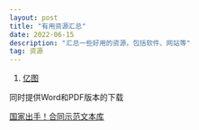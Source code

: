 ```yaml
---
layout: post
title: "有用资源汇总"
date: 2022-06-15
description: "汇总一些好用的资源，包括软件、网站等"
tag: 资源
---     
```



1. [亿图](https://www.edrawmax.cn/online/zh/)  




同时提供Word和PDF版本的下载

[国家出手！合同示范文本库](https://cont.12315.cn/)